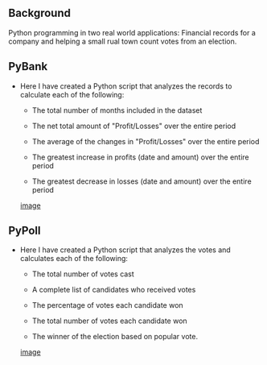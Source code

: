 ## Background

Python programming in two real world applications: Financial records for a company and helping a small rual town count
votes from an election. 


## PyBank

* Here I have created a Python script that analyzes the records to calculate each of the following:

  * The total number of months included in the dataset

  * The net total amount of "Profit/Losses" over the entire period

  * The average of the changes in "Profit/Losses" over the entire period

  * The greatest increase in profits (date and amount) over the entire period

  * The greatest decrease in losses (date and amount) over the entire period
  
  [image](PyBank/Resources/PyBank%20Screenshot.png)


## PyPoll


* Here I have created a Python script that analyzes the votes and calculates each of the following:

  * The total number of votes cast

  * A complete list of candidates who received votes

  * The percentage of votes each candidate won

  * The total number of votes each candidate won

  * The winner of the election based on popular vote.
  
  [image](PyPoll/Resources/PyPoll%20Screenshot.png)
